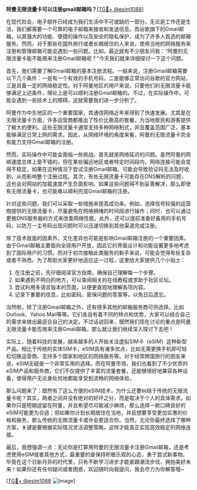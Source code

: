 **阿曼无限流量卡可以注册gmail邮箱吗？**[[TG💪+ @esim1088](https://t.me/s/esim1088)]

在现代社会，电子邮件已经成为我们生活中不可或缺的一部分。无论是工作还是生活，我们都需要一个可靠的电子邮箱来接收和发送信息。而谷歌旗下的Gmail邮箱，以其强大的功能、便捷的操作以及安全的隐私保护，成为了许多人首选的邮箱服务。然而，对于那些在国外旅行或者长期居住的人来说，使用当地的网络服务来注册和管理邮箱可能会遇到一些问题。比如，最近就有不少朋友问我：“阿曼的无限流量卡能不能用来注册Gmail邮箱呢？”今天我们就来详细探讨一下这个问题。

首先，我们需要了解Gmail邮箱的基本注册流程。一般来说，注册Gmail邮箱需要以下几个条件：一是有一个有效的手机号码，二是能够正常访问谷歌的官方网站，三是具备一定的网络稳定性。对于阿曼地区的用户来说，只要他们的无限流量卡能够满足上述条件，理论上是可以顺利注册Gmail邮箱的。不过，在实际操作中，可能会遇到一些技术上的障碍，这就需要我们进一步分析了。

阿曼作为中东地区的一个重要国家，其通信网络近年来得到了快速发展。尤其是在无限流量卡方面，许多运营商都推出了性价比极高的套餐，为当地居民和游客提供了极大的便利。这些无限流量卡通常支持多种网络制式，并且覆盖范围广泛，基本能够满足日常上网的需求。因此，从网络环境的角度来看，阿曼的无限流量卡完全有能力支持Gmail邮箱的注册。

然而，实际操作中可能会面临一些挑战。首先就是网络延迟的问题。虽然阿曼的网络速度总体上是不错的，但在某些偏远地区或者特定时间段内，网络连接可能会变得不稳定。如果在这种情况下尝试注册Gmail邮箱，可能会导致验证码无法及时收到，从而影响整个注册过程。其次，有些无限流量卡可能存在DNS解析的问题，这也会对网站的加载速度产生负面影响。如果这些问题得不到妥善解决，那么即使有无限流量卡，也可能难以顺利完成Gmail邮箱的注册。

针对这些问题，我们可以采取一些措施来提高成功率。例如，选择信号较强的运营商提供的无限流量卡，尽量避免在网络拥堵的时间段进行操作；同时，也可以通过更换DNS服务器的方式来改善网络性能。此外，还可以提前准备好备用的手机号码，以防万一主号码出现问题时可以迅速切换到其他渠道完成注册。

除了技术层面的因素外，文化差异也可能是影响Gmail邮箱注册的一个重要因素。由于Gmail邮箱主要面向全球用户开放，因此它的界面设计和功能设置更多地考虑到了国际用户的习惯。而对于初次接触此类服务的新手来说，可能会觉得有些复杂或者不熟悉。为了帮助大家更好地适应这一过程，这里给大家提供几个小贴士：

1. 在注册之前，先仔细阅读官方指南，确保自己理解每一个步骤。
2. 如果遇到不明白的地方，可以查阅相关的在线教程或求助于社区论坛。
3. 尝试利用多语言版本的页面，以便更直观地理解各项内容。
4. 记录下重要的信息，比如密码、密保问题的答案等，以免日后遗忘。

当然啦，除了注册Gmail邮箱之外，还有很多其他的邮箱服务商可供选择。比如Outlook、Yahoo Mail等等。它们各自有着不同的特点和优势，大家可以结合自己的需求来做出最适合自己的决定。不过话说回来，既然我们现在讨论的重点是阿曼无限流量卡能否用来注册Gmail邮箱，那么就让我们继续深入探讨下去吧！

实际上，随着科技的发展，越来越多的人开始关注虚拟SIM卡（eSIM）这种新型产品。相比于传统的实体SIM卡，eSIM具有诸多优点，比如无需更换手机即可轻松切换运营商、支持多个国家和地区的网络服务等。对于经常跨国旅行的朋友来说，eSIM无疑是一个非常实用的选择。而在阿曼市场，我们也看到了不少优质的eSIM产品和服务商，它们不仅提供了丰富的流量套餐，还能够很好地兼容各种设备，使得用户无论身处何地都能享受到流畅的网络体验。

那么问题来了：既然有了这么方便的eSIM技术，为什么还要纠结于传统的无限流量卡呢？其实，两者之间并没有绝对的好坏之分，而是取决于个人的具体需求。如果你只是短期逗留在阿曼，并且希望尽可能减少麻烦，那么选择一款口碑良好的eSIM可能更为合适；但如果你计划长期居住在当地，并且想要享受更加实惠的价格和服务，那么传统的无限流量卡或许会更适合你。当然，无论你最终选择了哪种方案，关键是要根据实际情况灵活调整策略，这样才能真正实现高效稳定的网络连接。

最后，我想强调一点：无论你是打算用阿曼的无限流量卡注册Gmail邮箱，还是考虑使用eSIM或者其他方式，最重要的是保持积极乐观的心态，勇于尝试新事物。毕竟在这个日新月异的时代里，只有不断学习进步才能紧跟潮流步伐，拥抱美好未来！如果你还有任何疑问或者困惑，欢迎随时向我提问，我会尽力为你解答哦~

[[TG💪+ @esim1088](https://t.me/s/esim1088) ![Image](https://i.postimg.cc/4NQfJmqS/Snipaste-2025-05-13-00-14-12.png)]